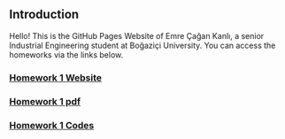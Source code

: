 ## Introduction

Hello! This is the GitHub Pages Website of Emre Çağan Kanlı, a senior Industrial Engineering student at Boğaziçi University. You can access the homeworks via the links below.

### [Homework 1 Website](https://bu-ie-360.github.io/spring24-EmreCaganKanli/homework1)

### [Homework 1 pdf](https://bu-ie-360.github.io/spring24-EmreCaganKanli/ie360hw1report.pdf)

### [Homework 1 Codes](https://bu-ie-360.github.io/spring24-EmreCaganKanli/ie360hw1jupyter.ipynb)